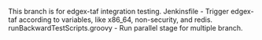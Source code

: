 This branch is for edgex-taf integration testing.
Jenkinsfile - Trigger edgex-taf according to variables, like x86_64, non-security, and redis.
runBackwardTestScripts.groovy - Run parallel stage for multiple branch.


